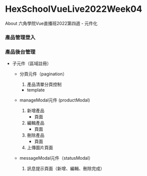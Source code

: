 # HexSchoolVueLive2022Week04
About 六角學院Vue直播班2022第四週 - 元件化

### 產品管理登入


### 產品後台管理
* 子元件（區域註冊）
  - 分頁元件（pagination）
    1. 產品清單分頁控制
    - template
  
  - manageModal元件 (productModal)
    1. 新增產品
       - 頁面
    3. 編輯產品
       - 頁面
    5. 刪除產品
       - 頁面
    7. 上傳圖片頁面
  
  - messageModal元件（statusModal）
    1. 訊息提示頁面（新增、編輯、刪除完成） 
